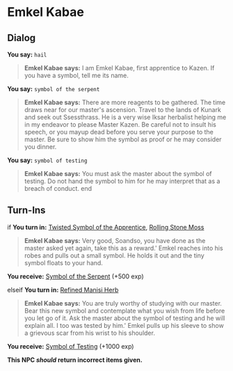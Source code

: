 # Emkel Kabae


## Dialog

**You say:** `hail`



>**Emkel Kabae says:** I am Emkel Kabae, first apprentice to Kazen. If you have a symbol, tell me its name.

**You say:** `symbol of the serpent`



>**Emkel Kabae says:** There are more reagents to be gathered. The time draws near for our master's ascension. Travel to the lands of Kunark and seek out Ssessthrass. He is a very wise Iksar herbalist helping me in my endeavor to please Master Kazen. Be careful not to insult his speech, or you mayup dead before you serve your purpose to the master. Be sure to show him the symbol as proof or he may consider you dinner.

**You say:** `symbol of testing`



>**Emkel Kabae says:** You must ask the master about the symbol of testing. Do not hand the symbol to him for he may interpret that as a breach of conduct.
end

## Turn-Ins



if **You turn in:** [Twisted Symbol of the Apprentice](/item/20643), [Rolling Stone Moss](/item/20649)


>**Emkel Kabae says:** Very good, Soandso, you have done as the master asked yet again, take this as a reward.' Emkel reaches into his robes and pulls out a small symbol. He holds it out and the tiny symbol floats to your hand.


 **You receive:**  [Symbol of the Serpent](/item/20644) (+500 exp)

elseif **You turn in:** [Refined Manisi Herb](/item/20650)


>**Emkel Kabae says:** You are truly worthy of studying with our master. Bear this new symbol and contemplate what you wish from life before you let go of it. Ask the master about the symbol of testing and he will explain all. I too was tested by him.' Emkel pulls up his sleeve to show a grievous scar from his wrist to his shoulder.


 **You receive:**  [Symbol of Testing](/item/20647) (+1000 exp)

**This NPC *should* return incorrect items given.**
